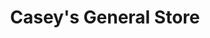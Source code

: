 ---
title: "Casey's General Store"
url: /omaha/caseys-general-store-wright-street/
shop: convenience
---